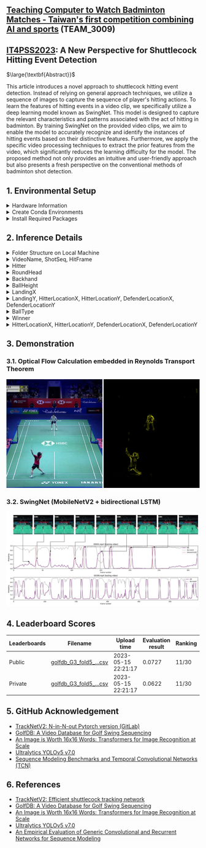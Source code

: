 ## [Teaching Computer to Watch Badminton Matches - Taiwan's first competition combining AI and sports](https://aidea-web.tw/topic/cbea66cc-a993-4be8-933d-1aa9779001f8) (TEAM_3009)




## [IT4PSS2023](https://wasn.csie.ncu.edu.tw/workshop/IT4PSS.html): A New Perspective for Shuttlecock Hitting Event Detection

$\large{\textbf{Abstract}}$

This article introduces a novel approach to shuttlecock hitting event detection. Instead of relying on general approach techniques, we utilize a sequence of images to capture the sequence of player's hitting actions. To learn the features of hitting events in a video clip, we specifically utilize a deep learning model known as SwingNet. This model is designed to capture the relevant characteristics and patterns associated with the act of hitting in badminton. By training SwingNet on the provided video clips, we aim to enable the model to accurately recognize and identify the instances of hitting events based on their distinctive features. Furthermore, we apply the specific video processing techniques to extract the prior features from the video, which significantly reduces the learning difficulty for the model. The proposed method not only provides an intuitive and user-friendly approach but also presents a fresh perspective on the conventional methods of badminton shot detection.




## 1. Environmental Setup


<details>

<summary>Hardware Information</summary>

- CPU: Intel® Core™ i7-11700F
- GPU: GeForce GTX 1660 SUPER™ VENTUS XS OC (6G)
  
</details>


<details>

<summary>Create Conda Environments</summary>

### TrackNetv2
```bash
$ conda create -n tracknetv2 python=3.9 -y
```
  
### SwingNet
```bash
$ conda create -n golfdb python=3.8 -y
```

### ViT
```bash
$ conda create -n ViT_j python==3.9 -y
```
  
### YOLOv5
```bash
$ conda create -n yolov5 python=3.7 -y
```

### YOLOv8
```bash
$ conda create -n yolov8 python=3.7 -y
```
  
</details>


<details>

<summary>Install Required Packages</summary>

### TrackNetv2
```bash
$ conda activate tracknetv2
$ git clone https://nol.cs.nctu.edu.tw:234/lukelin/TrackNetV2_pytorch.git
$ sudo apt-get install git
$ sudo apt-get install python3-pip
$ pip3 install pandas
$ pip3 install opencv-python
$ pip3 install matplotlib
$ pip3 install -U scikit-learn
$ pip3 install torch
$ pip3 install torchvision
```

### SwingNet
```bash
$ conda activate golfdb
$ git clone https://github.com/wmcnally/golfdb.git
$ pip3 install opencv-python
$ pip3 install scipy
$ pip3 install pandas
$ pip3 install torch
$ pip3 install torchvision
$ pip3 install torchaudio
```
  
### ViT
```bash
$ conda activate ViT_j
$ git clone https://github.com/jeonsworld/ViT-pytorch.git
$ cd ViT-pytorch/
$ pip3 install -r requirements.txt
$ mkdir checkpoint/
$ cd checkpoint/
$ wget https://storage.googleapis.com/vit_models/imagenet21k+imagenet2012/ViT-B_16.npz
$ git clone https://github.com/NVIDIA/apex    # A PyTorch Extension
$ cd apex/
$ python3 setup.py install
```
  
### YOLOv5
```bash
$ conda activate yolov5
$ git clone https://github.com/ultralytics/yolov5.git
$ cd yolov5/
$ pip install -r requirements.txt
```
  
### YOLOv8
```bash
$ conda activate yolov8
$ git clone https://github.com/ultralytics/ultralytics.git
$ cd ultralytics/
$ pip install -r requirements.txt
```
  
</details>




## 2. Inference Details

<details>

<summary>Folder Structure on Local Machine</summary>

- Create the following folder structure on the local machine

    ```bash
    Badminton/
    ├── data/
        └── part1/
            └── val/
    └── src/
        ├── TrackNetV2_pytorch/
            ├── 10-10Gray/
                ├── denoise10_custom.py
                └── predict10.py
            ├── HitFrame.py
            ├── LandingX.py
            └── event_detection_custom.py
        ├── ultralytics/
            └── 
        ├── ViT-pytorch_Backhand/
            └── submit.py
        ├── ViT-pytorch_BallHeight/
            └── submit.py
        ├── ViT-pytorch_BallType/
            └── submit.py
        ├── ViT-pytorch_Hitter/
            └── submit.py
        ├── ViT-pytorch_RoundHead/
            └── submit.py
        ├── ViT-pytorch_Winner/
            └── submit.py
        ├── postprocess/
            ├── get_hitframe_yolo.py
            └── get_hitframe.py
        ├── preprocess/
            └── rt_conversion_datasets.py
        └── yolov5/
            ├── LandingY_Hitter_Defender_Location.py
            └── detect.py
    ```

</details>
  

<details>

<summary>VideoName, ShotSeq, HitFrame</summary>

1. put Badminton/data/part2/test/00170/ .. /00399/ into Badminton/data/part1/val/
    ```bash
    → Badminton/data/part1/val/00001/ .. /00399/    # 1280x720
    # CodaLab
    → Badminton/data/CodaLab/testdata_track1/00170/ .. /00399/    # 1280x720
    ```
2. convert val/+test/ to val_test_xgg/
    ```bash
    $ conda activate golfdb
    $ cd Badminton/src/preprocess/
    $ mkdir val_test_xgg
    $ python3 rt_conversion_datasets.py
    → Badminton/src/preprocess/val_test_xgg/    # 1280x720
    # CodaLab
    → Badminton/src/preprocess/CodaLab/testdata_track1/    # 1280x720
    ```
3. upload val_test_xgg/ to google drive Teaching_Computer_to_Watch_Badminton_Matches_Taiwan_first_competition_combining_AI_and_sports/datasets/part1/
    ```bash
    → Teaching_Computer_to_Watch_Badminton_Matches_Taiwan_first_competition_combining_AI_and_sports/datasets/part1/val_test_xgg/
    → execute golfdb_xgg_inference_best.ipynb
    → src/Notebook/golfdb/golfdb_G3_fold5_iter3000_val_test_X.csv    # 0.0426
    # CodaLab
    → src/Notebook/golfdb/CodaLab_testdata_track1.csv
    ```
  
</details>


<details>

<summary>Hitter</summary>

4. put golfdb_G3_fold5_iter3000_val_test_X.csv into Badminton/src/postprocess/
    ```bash
    → Badminton/src/postprocess/golfdb_G3_fold5_iter3000_val_test_X.csv
    # CodaLab
    → Badminton/src/postprocess/CodaLab/CodaLab_testdata_track1.csv
    ```
5. extract hitframe from csv file
    ```bash
    $ cd Badminton/src/postprocess/
    $ mkdir HitFrame
    $ mkdir HitFrame/1
    $ python3 get_hitframe.py
    >> len(vns), len(hits), len(os.listdir(savePath)) = 4007, 4007, 4007
    → Badminton/src/postprocess/HitFrame/1/    # 720x720, 4007; # CodaLab: 720x720, 2408
    ```
6. execute hitter inference
    ```bash
    $ conda activate ViT_j
    $ cd Badminton/src/ViT-pytorch_Hitter/
    $ python3 submit.py --model_type ["ViT-B_16","ViT-B_16","ViT-B_16","ViT-B_16","ViT-B_16"] --checkpoint ["output/fold1_Hitter_ViT-B_16_checkpoint.bin","output/fold2_Hitter_ViT-B_16_checkpoint.bin","output/fold3_Hitter_ViT-B_16_checkpoint.bin","output/fold4_Hitter_ViT-B_16_checkpoint.bin","output/fold5_Hitter_ViT-B_16_checkpoint.bin"] --img_size [480,480,480,480,480]
    → Badminton/src/ViT-pytorch_Hitter/golfdb_G3_fold5_iter3000_val_test_hitter_vote.csv    # 0.0494
    → Badminton/src/ViT-pytorch_Hitter/golfdb_G3_fold5_iter3000_val_test_hitter_mean.csv    # 0.0494
    # CodaLab
    → Badminton/src/ViT-pytorch_Hitter/CodaLab_testdata_track1_hitter_vote.csv
    → Badminton/src/ViT-pytorch_Hitter/CodaLab_testdata_track1_hitter_mean.csv
    ```
  
</details>


<details>

<summary>RoundHead</summary>

7. execute roundhead inference
    ```bash
    $ cd Badminton/src/ViT-pytorch_RoundHead/
    $ python3 submit.py --model_type ["ViT-B_16","ViT-B_16","ViT-B_16","ViT-B_16","ViT-B_16"] --checkpoint ["output/fold1_RoundHead_ViT-B_16_checkpoint.bin","output/fold2_RoundHead_ViT-B_16_checkpoint.bin","output/fold3_RoundHead_ViT-B_16_checkpoint.bin","output/fold4_RoundHead_ViT-B_16_checkpoint.bin","output/fold5_RoundHead_ViT-B_16_checkpoint.bin"] --img_size [480,480,480,480,480]
    → Badminton/src/ViT-pytorch_Hitter/golfdb_G3_fold5_iter3000_val_test_hitter_vote_roundhead_vote.csv    # 0.0527
    → Badminton/src/ViT-pytorch_Hittergolfdb_G3_fold5_iter3000_val_test_hitter_mean_roundhead_mean.csv    # 0.0527
    # CodaLab
    → Badminton/src/ViT-pytorch_RoundHead/CodaLab_testdata_track1_hitter_vote_roundhead_vote.csv
    → Badminton/src/ViT-pytorch_RoundHead/CodaLab_testdata_track1_hitter_mean_roundhead_mean.csv
    ```
  
</details>


<details>

<summary>Backhand</summary>

8. execute backhand inference
    ```bash
    $ cd Badminton/src/ViT-pytorch_Backhand/
    $ python3 submit.py --model_type ["ViT-B_16","ViT-B_16","ViT-B_16","ViT-B_16","ViT-B_16"] --checkpoint ["output/fold1_Backhand_ViT-B_16_checkpoint.bin","output/fold2_Backhand_ViT-B_16_checkpoint.bin","output/fold3_Backhand_ViT-B_16_checkpoint.bin","output/fold4_Backhand_ViT-B_16_checkpoint.bin","output/fold5_Backhand_ViT-B_16_checkpoint.bin"] --img_size [480,480,480,480,480]
    # CodaLab
    → Badminton/src/ViT-pytorch_Backhand/CodaLab_testdata_track1_hitter_vote_roundhead_vote_backhand_vote.csv
    → Badminton/src/ViT-pytorch_Backhand/CodaLab_testdata_track1_hitter_mean_roundhead_mean_backhand_mean.csv
    ```
  
</details>


<details>

<summary>BallHeight</summary>

9. execute ballheight inference
    ```bash
    $ cd Badminton/src/ViT-pytorch_BallHeight/
    $ python3 submit.py --model_type ["ViT-B_16","ViT-B_16","ViT-B_16","ViT-B_16","ViT-B_16"] --checkpoint ["output/fold1_BallHeight_ViT-B_16_checkpoint.bin","output/fold2_BallHeight_ViT-B_16_checkpoint.bin","output/fold3_BallHeight_ViT-B_16_checkpoint.bin","output/fold4_BallHeight_ViT-B_16_checkpoint.bin","output/fold5_BallHeight_ViT-B_16_checkpoint.bin"] --img_size [480,480,480,480,480]
    # CodaLab
    → Badminton/src/ViT-pytorch_BallHeight/CodaLab_testdata_track1_hitter_vote_roundhead_vote_backhand_vote_ballheight_vote.csv
    → Badminton/src/ViT-pytorch_BallHeight/CodaLab_testdata_track1_hitter_mean_roundhead_mean_backhand_mean_ballheight_mean.csv
    ```
  
</details>


<details>

<summary>LandingX</summary>

10. get trajectory
    ```bash
    $ conda activate tracknetv2
    $ cd Badminton/src/TrackNetV2_pytorch/10-10Gray/
    $ mkdir output
    $ python3 predict10_custom.py
    $ mkdir denoise
    $ python3 denoise10_custom.py
    ```
11. execute landingx inference
    ```bash
    $ cd Badminton/src/TrackNetV2_pytorch/10-10Gray/
    $ (mkdir event
    $ cd Badminton/src/TrackNetV2_pytorch/
    $ python3 event_detection_custom.py
    $ python3 HitFrame.py)
    # CodaLab
    → Badminton/src/TrackNetV2_pytorch/CodaLab_tracknetv2_pytorch_10-10Gray_denoise_eventDetection_X.csv
    $ python3 LandingX.py
    # CodaLab
    → Badminton/src/TrackNetV2_pytorch/CodaLab_testdata_track1_hitter_vote_roundhead_vote_backhand_vote_ballheight_vote_LXY.csv
    → Badminton/src/TrackNetV2_pytorch/CodaLab_testdata_track1_hitter_mean_roundhead_mean_backhand_mean_ballheight_mean_LXY.csv
    ```
  
</details>


<details>

<summary>LandingY, HitterLocationX, HitterLocationY, DefenderLocationX, DefenderLocationY</summary>

12. extract hitframe for yolo from csv
    ```bash
    $ cd Badminton/src/postprocess/
    $ mkdir HitFrame_yolo
    $ python3 get_hitframe_yolo.py
    → Badminton/src/postprocess/HitFrame_yolo/    # 1280x720, 4007; CodaLab: 1280x720, 2408
    ```
13. execute yolov5 inference
    ```bash
    $ conda activate yolov5
    $ cd Badminton/src/yolov5/
    $ python3 detect.py --weights runs/train/exp/weights/best.pt --source /home/yuhsi/Badminton/src/postprocess/HitFrame_yolo/ --conf-thres 0.3 --iou-thres 0.3 --save-txt --imgsz 2880 --agnostic-nms --augment
    → Badminton/src/yolov5/runs/detect/exp/    # 4007
    # CodaLab
    $ python3 detect.py --weights runs/train/exp/weights/best.pt --source /home/yuhsi/Badminton/src/postprocess/HitFrame_yolo/ --conf-thres 0.3 --iou-thres 0.3 --save-txt --imgsz 2880 --agnostic-nms --augment
    → Badminton/src/yolov5/runs/detect/exp2/    # 2408
    ```
14. execute landingy inference
    ```bash
    $ mkdir runs/detect/exp_draw
    $ mkdir runs/detect/exp_draw/case1
    $ python3 LandingY_Hitter_Defender_Location.py
    ```
  
</details>


<details>

<summary>BallType</summary>

15. execute balltype inference
    ```bash
    $ conda activate ViT_j
    $ cd Badminton/src/ViT-pytorch_BallType/
    $ python3 submit.py --model_type ["ViT-B_16","ViT-B_16","ViT-B_16","ViT-B_16","ViT-B_16"] --checkpoint ["output/fold1_BallType_ViT-B_16_checkpoint.bin","output/fold2_BallType_ViT-B_16_checkpoint.bin","output/fold3_BallType_ViT-B_16_checkpoint.bin","output/fold4_BallType_ViT-B_16_checkpoint.bin","output/fold5_BallType_ViT-B_16_checkpoint.bin"] --img_size [480,480,480,480,480]
    # CodaLab
    → Badminton/src/ViT-pytorch_BallType/CodaLab_testdata_track1_hitter_mean_roundhead_mean_backhand_mean_ballheight_mean_LX_LY_case1_HD_balltype_vote.csv
    → Badminton/src/ViT-pytorch_BallType/CodaLab_testdata_track1_hitter_vote_roundhead_vote_backhand_vote_ballheight_vote_LX_LY_case1_HD_balltype_mean.csv
    ```
  
</details>


<details>

<summary>Winner</summary>

16. execute winner inference
    ```bash
    $ cd Badminton/src/Vit-pytorch_Winner/
    $ python3 submit.py --model_type ["ViT-B_16","ViT-B_16","ViT-B_16","ViT-B_16","ViT-B_16"] --checkpoint ["output/fold1_Winner_ViT-B_16_checkpoint.bin","output/fold2_Winner_ViT-B_16_checkpoint.bin","output/fold3_Winner_ViT-B_16_checkpoint.bin","output/fold4_Winner_ViT-B_16_checkpoint.bin","output/fold5_Winner_ViT-B_16_checkpoint.bin"] --img_size [480,480,480,480,480]
    # CodaLab
    → Badminton/src/ViT-pytorch_Winner/CodaLab_testdata_track1_hitter_mean_roundhead_mean_backhand_mean_ballheight_mean_LX_LY_case1_HD_balltype_vote_winner_mean_case1.csv
    ```
  
</details>


<details>

<summary>HitterLocationX, HitterLocationY, DefenderLocationX, DefenderLocationY</summary>

17. use yolov8x-pose-p6.pt model to execute pose estimation
    ```bash
    $ cd Badminton/src/ultralytics/
    $ mkdir pose_estimation
    $ python3 submit.py
    → Badminton/src/ViT-pytorch_Winner/CodaLab_testdata_track1_hitter_mean_roundhead_mean_backhand_mean_ballheight_mean_LX_LY_case1_HD_balltype_vote_winner_mean_case1_v8pose.csv
    ```
  
</details>




## 3. Demonstration

### 3.1. Optical Flow Calculation embedded in Reynolds Transport Theorem

<img src="https://github.com/TW-yuhsi/A-New-Perspective-for-Shuttlecock-Hitting-Event-Detection/blob/main/assets/Fig1.jpg" alt="RT" width="700" >

### 3.2. SwingNet (MobileNetV2 + bidirectional LSTM)

<img src="https://github.com/TW-yuhsi/A-New-Perspective-for-Shuttlecock-Hitting-Event-Detection/blob/main/assets/Fig2.jpg" alt="SwingNet" width="700" >




## 4. Leaderboard Scores

|Leaderboards | Filename                                                                                        | Upload time | Evaluation result | Ranking |
|----| -------------------------------------------------------------------------------------------- | --------------------- | -------------------- | --------------------- |
|Public | [golfdb_G3_fold5_...csv](https://github.com/TW-yuhsi/A-New-Perspective-for-Shuttlecock-Hitting-Event-Detection/blob/main/submit/golfdb_G3_fold5_iter3000_val_test_hitter_mean_roundhead_mean_backhand_mean_ballheight_mean_LX_LY_case1_HD_balltype_vote_winner_mean_case2.csv) | 2023-05-15 22:21:17                   | 0.0727                 | 11/30                  |
|Private | [golfdb_G3_fold5_...csv](https://github.com/TW-yuhsi/A-New-Perspective-for-Shuttlecock-Hitting-Event-Detection/blob/main/submit/golfdb_G3_fold5_iter3000_val_test_hitter_mean_roundhead_mean_backhand_mean_ballheight_mean_LX_LY_case1_HD_balltype_vote_winner_mean_case2.csv) | 2023-05-15 22:21:17                   | 0.0622                 | 11/30                  |




## 5. GitHub Acknowledgement

- [TrackNetV2: N-in-N-out Pytorch version (GitLab)](https://nol.cs.nctu.edu.tw:234/lukelin/TrackNetV2_pytorch)
- [GolfDB: A Video Database for Golf Swing Sequencing](https://github.com/wmcnally/golfdb)
- [An Image is Worth 16x16 Words: Transformers for Image Recognition at Scale](https://github.com/jeonsworld/ViT-pytorch)
- [Ultralytics YOLOv5 v7.0](https://github.com/ultralytics/yolov5)
- [Sequence Modeling Benchmarks and Temporal Convolutional Networks (TCN)](https://github.com/locuslab/TCN)




## 6. References

- [TrackNetV2: Efficient shuttlecock tracking network](https://ieeexplore.ieee.org/iel7/9302522/9302594/09302757.pdf)
- [GolfDB: A Video Database for Golf Swing Sequencing](https://openaccess.thecvf.com/content_CVPRW_2019/papers/CVSports/McNally_GolfDB_A_Video_Database_for_Golf_Swing_Sequencing_CVPRW_2019_paper.pdf)
- [An Image is Worth 16x16 Words: Transformers for Image Recognition at Scale](https://arxiv.org/pdf/2010.11929.pdf)
- [Ultralytics YOLOv5 v7.0](https://ui.adsabs.harvard.edu/abs/2022zndo...7347926J/abstract)
- [An Empirical Evaluation of Generic Convolutional and Recurrent Networks for Sequence Modeling](https://arxiv.org/pdf/1803.01271.pdf%E3%80%82%E6%9C%AC%E6%96%87%E5%BC%95%E7%94%A8%E7%94%A8(%5C*)%E8%A1%A8%E7%A4%BA%E3%80%82)
